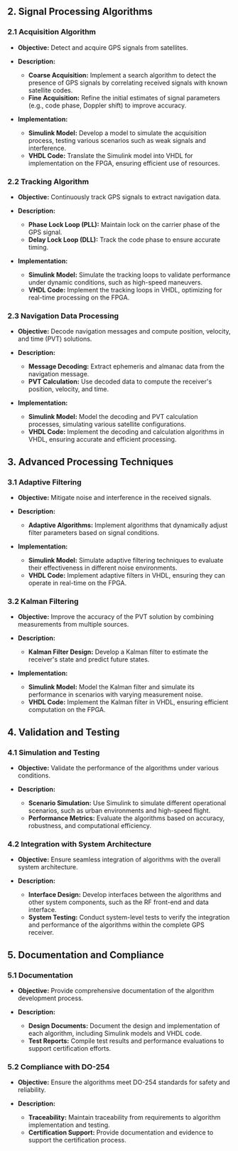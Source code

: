 ## 2. Signal Processing Algorithms

### 2.1 Acquisition Algorithm
- **Objective:** Detect and acquire GPS signals from satellites.
  
- **Description:**
  - **Coarse Acquisition:** Implement a search algorithm to detect the presence of GPS signals by correlating received signals with known satellite codes.
  - **Fine Acquisition:** Refine the initial estimates of signal parameters (e.g., code phase, Doppler shift) to improve accuracy.

- **Implementation:**
  - **Simulink Model:** Develop a model to simulate the acquisition process, testing various scenarios such as weak signals and interference.
  - **VHDL Code:** Translate the Simulink model into VHDL for implementation on the FPGA, ensuring efficient use of resources.

### 2.2 Tracking Algorithm
- **Objective:** Continuously track GPS signals to extract navigation data.
  
- **Description:**
  - **Phase Lock Loop (PLL):** Maintain lock on the carrier phase of the GPS signal.
  - **Delay Lock Loop (DLL):** Track the code phase to ensure accurate timing.

- **Implementation:**
  - **Simulink Model:** Simulate the tracking loops to validate performance under dynamic conditions, such as high-speed maneuvers.
  - **VHDL Code:** Implement the tracking loops in VHDL, optimizing for real-time processing on the FPGA.

### 2.3 Navigation Data Processing
- **Objective:** Decode navigation messages and compute position, velocity, and time (PVT) solutions.
  
- **Description:**
  - **Message Decoding:** Extract ephemeris and almanac data from the navigation message.
  - **PVT Calculation:** Use decoded data to compute the receiver's position, velocity, and time.

- **Implementation:**
  - **Simulink Model:** Model the decoding and PVT calculation processes, simulating various satellite configurations.
  - **VHDL Code:** Implement the decoding and calculation algorithms in VHDL, ensuring accurate and efficient processing.

## 3. Advanced Processing Techniques

### 3.1 Adaptive Filtering
- **Objective:** Mitigate noise and interference in the received signals.
  
- **Description:**
  - **Adaptive Algorithms:** Implement algorithms that dynamically adjust filter parameters based on signal conditions.

- **Implementation:**
  - **Simulink Model:** Simulate adaptive filtering techniques to evaluate their effectiveness in different noise environments.
  - **VHDL Code:** Implement adaptive filters in VHDL, ensuring they can operate in real-time on the FPGA.

### 3.2 Kalman Filtering
- **Objective:** Improve the accuracy of the PVT solution by combining measurements from multiple sources.
  
- **Description:**
  - **Kalman Filter Design:** Develop a Kalman filter to estimate the receiver's state and predict future states.

- **Implementation:**
  - **Simulink Model:** Model the Kalman filter and simulate its performance in scenarios with varying measurement noise.
  - **VHDL Code:** Implement the Kalman filter in VHDL, ensuring efficient computation on the FPGA.

## 4. Validation and Testing

### 4.1 Simulation and Testing
- **Objective:** Validate the performance of the algorithms under various conditions.
  
- **Description:**
  - **Scenario Simulation:** Use Simulink to simulate different operational scenarios, such as urban environments and high-speed flight.
  - **Performance Metrics:** Evaluate the algorithms based on accuracy, robustness, and computational efficiency.

### 4.2 Integration with System Architecture
- **Objective:** Ensure seamless integration of algorithms with the overall system architecture.
  
- **Description:**
  - **Interface Design:** Develop interfaces between the algorithms and other system components, such as the RF front-end and data interface.
  - **System Testing:** Conduct system-level tests to verify the integration and performance of the algorithms within the complete GPS receiver.

## 5. Documentation and Compliance

### 5.1 Documentation
- **Objective:** Provide comprehensive documentation of the algorithm development process.
  
- **Description:**
  - **Design Documents:** Document the design and implementation of each algorithm, including Simulink models and VHDL code.
  - **Test Reports:** Compile test results and performance evaluations to support certification efforts.

### 5.2 Compliance with DO-254
- **Objective:** Ensure the algorithms meet DO-254 standards for safety and reliability.
  
- **Description:**
  - **Traceability:** Maintain traceability from requirements to algorithm implementation and testing.
  - **Certification Support:** Provide documentation and evidence to support the certification process.
